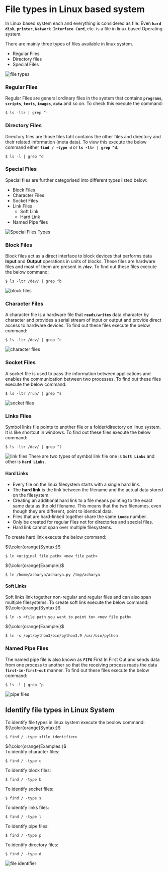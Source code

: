 # File types in Linux based system

In Linux based system each and everything is considered as file. Even **` hard disk `**, **` printer `**, **` Network Interface Card `**, etc. is a file in linux based Operating system.

There are mainly three types of files available in linux system.
  - Regular Files
  - Directory files
  - Special Files

  ![file types](../../images/core-concept/file-types/file-type.png)

### Regular Files
Regular Files are general ordinary files in the system  that contains **` programs `**, **` scripts `**, **` texts `**, **` images `**, **` data `** and so on. To check this execute the command:
```
$ ls -ltr | grep ^-
```


### Directory Files
Directory files are those files taht contains the other files and directory and their related information (meta data). To view this execute the below command either **` find / -type d `** or **` ls -ltr | grep ^d `**.
```
$ ls -l | grep ^d
```

### Special Files
Special files are further categorised into different types listed below:
  - Block Files
  - Character Files
  - Socket Files
  - Link Files
    - Soft Link
    - Hard Link
  - Named Pipe files

  ![Special Files Types](../../images/core-concept/file-types/special-file-type.png)
  

### Block Files
Block files act as a direct interface to block devices that performs data **Input** and **Output** operations in units of blocks. These files are hardware files and most of them are present in **` /dev `**. To find out these files execute the below command:
```
$ ls -ltr /dev/ | grep ^b
```
![block files](../../images/core-concept/file-types/block-files.png)

### Character Files
A character file is a hardware file that **` reads/writes `** data character by character and provides a serial stream of input or output and provide direct access to hardware devices. To find out these files execute the below command:
```
$ ls -ltr /dev/ | grep ^c
```
![character files](../../images/core-concept/file-types/character-file.png)

### Socket Files
A socket file is used to pass the information between applications and enables the communication between two processes. To find out these files execute the below command:
```
$ ls -ltr /run/ | grep ^s
```
![socket files](../../images/core-concept/file-types/socket-files.png)

### Links Files
Symbol links file points to another file or a folder/directory on linux system. It is like shortcut in windows. To find out these files execute the below command:
```
$ ls -ltr /dev/ | grep ^l
```
![link files](../../images/core-concept/file-types/link-files.png)
There are two types of symbol link file one is **` Soft Links `** and other is **` Hard Links `**.
#### Hard Links
  - Every file on the linux filesystem starts with a single hard link. 
  - The **hard link** is the link between the filename and the actual data stored on the filesystem. 
  - Creating an additional hard link to a file means pointing to the exact same data as the old filename. This means that the two filenames, even though they are different, point to identical data. 
  - Files that are hard-linked together share the same **` inode `** number.
  - Only be created for regular files not for directories and special files.
  - Hard link cannot span over multiple filesystems. <br>

To create hard link execute the below command:

${\color{orange}Syntax:}$
```
$ ln <original file path> <new file path>
```
${\color{orange}Example:}$
```
$ ln /home/acharya/acharya.py /tmp/acharya
```

#### Soft Links
Soft links link together non-regular and regular files and can also span multiple filesystems. To create soft link execute the below command:
${\color{orange}Syntax:}$
```
$ ln -s <file path you want to point to> <new file path>
```
${\color{orange}Example:}$
```
$ ln -s /opt/python3/bin/python3.9 /usr/bin/python
```

### Named Pipe Files
The named pipe file is also known as **` FIFO `** First In First Out and sends data from one process to another so that the receiving process reads the data **` first-in-first-out `** manner.  To find out these files execute the below command:
```
$ ls -l | grep ^p
```
![pipe files](../../images/core-concept/file-types/pipe-files.png)

## Identify file types in Linux System
To identify file types in linux system execute the beolow command:<br>
${\color{orange}Syntax:}$
```
$ find / -type <file_identifier>
```
${\color{orange}Examples:}$<br>
To identify character files:
```
$ find / -type c
```
To identify block files:
```
$ find / -type b
```
To identify socket files:
```
$ find / -type s
```
To identify links files:
```
$ find / -type l
```
To identify pipe files:
```
$ find / -type p
```
To identify directory files:
```
$ find / -type d
```

![file identifier](../../images/core-concept/file-types/file-identifier.png)


